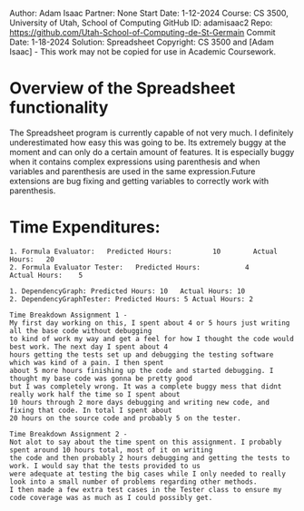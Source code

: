 Author:     Adam Isaac
Partner:    None
Start Date: 1-12-2024
Course:     CS 3500, University of Utah, School of Computing
GitHub ID:  adamisaac2
Repo:       https://github.com/Utah-School-of-Computing-de-St-Germain
Commit Date: 1-18-2024
Solution:   Spreadsheet
Copyright:  CS 3500 and [Adam Isaac] - This work may not be copied for use in Academic Coursework.

# Overview of the Spreadsheet functionality

The Spreadsheet program is currently capable of not very much. I definitely underestimated
how easy this was going to be. Its extremely buggy at the moment and can only do a certain amount
of features. It is especially buggy when it contains complex expressions using parenthesis and when 
variables and parenthesis are used in the same expression.Future extensions are bug fixing and 
getting variables to correctly work with parenthesis.

# Time Expenditures:

    1. Formula Evaluator:   Predicted Hours:          10        Actual Hours:   20
    2. Formula Evaluator Tester:   Predicted Hours:           4        Actual Hours:    5

    1. DependencyGraph: Predicted Hours: 10   Actual Hours: 10
    2. DependencyGraphTester: Predicted Hours: 5 Actual Hours: 2

    Time Breakdown Assignment 1 - 
    My first day working on this, I spent about 4 or 5 hours just writing all the base code without debugging
    to kind of work my way and get a feel for how I thought the code would best work. The next day I spent about 4
    hours getting the tests set up and debugging the testing software which was kind of a pain. I then spent
    about 5 more hours finishing up the code and started debugging. I thought my base code was gonna be pretty good
    but I was completely wrong. It was a complete buggy mess that didnt really work half the time so I spent about 
    10 hours through 2 more days debugging and writing new code, and fixing that code. In total I spent about 
    20 hours on the source code and probably 5 on the tester.

    Time Breakdown Assignment 2 - 
    Not alot to say about the time spent on this assignment. I probably spent around 10 hours total, most of it on writing 
    the code and then probably 2 hours debugging and getting the tests to work. I would say that the tests provided to us 
    were adequate at testing the big cases while I only needed to really look into a small number of problems regarding other methods. 
    I then made a few extra test cases in the Tester class to ensure my code coverage was as much as I could possibly get. 
